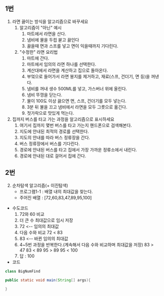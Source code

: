 ## 1번
1. 라면 끓이는 방식을 알고리즘으로 바꾸세요
	1. 알고리즘이 "아닌" 예시
		1. 마트에서 라면을 산다.
		2. 냄비에 물을  두컵 붇고 끓인다
		3. 끓을때 면과 스프를 넣고 면이 익을때까지 기다린다.
	2. "수정한" 라면 요리법
		1. 마트에 간다.
		2. 마트에서 임의의 라면 하나를 선택한다.
		3. 계산대에서 라면을 계산하고 집으로 돌아온다.
		4. 부엌으로 들어가서 라면 봉지를 제거하고, 재료(스프, 건더기, 면 등)을 꺼낸다.
		5. 냄비를 꺼내 생수 500ML를 넣고, 가스버너 위에 올린다.
		6. 냄비 뚜껑을 닫는다.
		7. 물이 100도 이상 끓으면 면, 스프, 건더기를 모두 넣는다.
		8. 3분 뒤 불을 끄고 냄비에서 라면을 모두 그릇으로 옮긴다.
		9. 젓가락으로 맛있게 먹는다.
2. 집까지 버스를 타고 가는 과정을 알고리즘으로 표시하세요
	1. 여기서 집까지 몇번 버스를 타고 가는지 핸드폰으로 검색해본다.
	2. 지도에 안내된 최적의 경로를 선택한다.
	3. 지도의 안내를 따라 버스 정류장을 간다.
	4. 버스 정류장에서 버스를 기다린다.
	5. 경로에 안내된 버스를 타고 집에서 가장 가까운 정류소에서 내린다.
	6. 경로에 안내된 대로 걸어서 집에 간다.

## 2번
2. 순차탐색 알고리즘(+ 이진탐색)
	- 프로그램1-1 : 배열 내의 최대값을 찾는다.
	- 주어진 배열 : \[72,60,83,47,89,95,100]
- 수도코드
	1. 72와 60 비교
	2. 더 큰 수 최대값으로 임시 저장
	3. 72 <-- 임의의 최대값
	4. 다음 수와 비교
	   72 < 83
	5. 83 <-- 바뀐 임의의 최대값
	6. 4~5번 과정을 반복한다.(계속해서 다음 수와 비교하며 최대값을 저장)
		83 > 47
		83 < 89
		95 > 89
		95 < 100
	7. 답 : 100
- 코드

```java
class BigNumFind

public static void main(String[] args){
	
}
```
